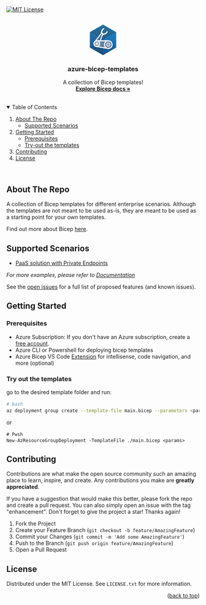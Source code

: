 <div id="top"></div>

[![MIT License][license-shield]][license-url]


<br />
<div align="center">
  <a href="https://github.com/msalemor/azure-bicep-templates">
    <img src="images/bicep-icon.png" alt="Bicep Logo" width="80" height="80">
  </a>

  <h3 align="center">azure-bicep-templates</h3>

  <p align="center">
    A collection of Bicep templates!
    <br />
    <a href="https://docs.microsoft.com/EN-US/azure/azure-resource-manager/bicep/"><strong>Explore Bicep docs »</strong></a>
    <br />
    <br />
  </p>
</div>

<details open>
  <summary>Table of Contents</summary>
  <ol>
    <li>
      <a href="#about-the-repo">About The Repo</a>
      <ul>
        <li><a href="#supported-scenarios">Supported Scenarios</a></li>
      </ul>
    </li>
    <li>
      <a href="#getting-started">Getting Started</a>
      <ul>
        <li><a href="#prerequisites">Prerequisites</a></li>
        <li><a href="#try-out-the-templates">Try-out the templates</a></li>
      </ul>
    </li>
    <li><a href="#contributing">Contributing</a></li>
    <li><a href="#license">License</a></li>
  </ol>
</details>
<br>

## About The Repo

A collection of Bicep templates for different enterprise scenarios. Although the templates are not meant to be used as-is, they are meant to be used as a starting point for your own templates. 

Find out more about Bicep [here](https://docs.microsoft.com/en-us/azure/azure-resource-manager/bicep/).

## Supported Scenarios

* [PaaS solution with Private Endpoints](templates/pe-full/README.md)

_For more examples, please refer to [Documentation](https://docs.microsoft.com/EN-US/azure/azure-resource-manager/bicep/)_ 

See the [open issues](https://github.com/msalemor/azure-bicep-templates/issues) for a full list of proposed features (and known issues).

## Getting Started
### Prerequisites

* Azure Subscription: If you don't have an Azure subscription, create a [free account](https://azure.microsoft.com/free/).
* Azure CLI or Powershell for deploying bicep templates
* Azure Bicep VS Code [Extension](https://docs.microsoft.com/en-us/azure/azure-resource-manager/bicep/install#vs-code-and-bicep-extension) for intellisense, code navigation, and more (optional)

### Try out the templates
go to the desired template folder and run:

```bash
# bash
az deployment group create --template-file main.bicep --parameters <params>
```
or
```pwsh
# Pwsh
New-AzResourceGroupDeployment -TemplateFile ./main.bicep <params>
```

## Contributing

Contributions are what make the open source community such an amazing place to learn, inspire, and create. Any contributions you make are **greatly appreciated**.

If you have a suggestion that would make this better, please fork the repo and create a pull request. You can also simply open an issue with the tag "enhancement".
Don't forget to give the project a star! Thanks again!

1. Fork the Project
2. Create your Feature Branch (`git checkout -b feature/AmazingFeature`)
3. Commit your Changes (`git commit -m 'Add some AmazingFeature'`)
4. Push to the Branch (`git push origin feature/AmazingFeature`)
5. Open a Pull Request

## License

Distributed under the MIT License. See `LICENSE.txt` for more information.

<p align="right">(<a href="#top">back to top</a>)</p>

[license-shield]: https://img.shields.io/github/license/msalemor/azure-bicep-templates.svg?style=for-the-badge
[license-url]: https://github.com/msalemor/azure-bicep-templates/blob/master/LICENSE.txt